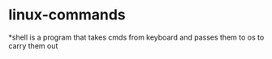 # linux-commands

*shell is a program that takes cmds from keyboard and passes them to os to carry them out